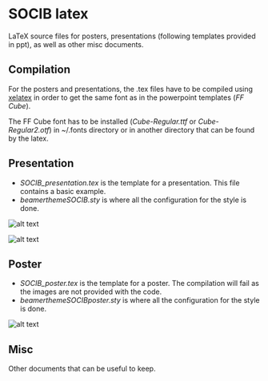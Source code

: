 # SOCIB latex
LaTeX source files for posters, presentations (following templates provided in ppt), as well as other misc documents.

## Compilation

For the posters and presentations, the .tex files have to be compiled using [xelatex](https://en.wikipedia.org/wiki/XeTeX) in order to get the same font as in the powerpoint templates (_FF Cube_). 

The FF Cube font has to be installed (_Cube-Regular.ttf_ or _Cube-Regular2.otf_) in ~/.fonts directory or in another directory that can be found by the latex.

## Presentation 

* _SOCIB_presentation.tex_ is the template for a presentation. This file contains a basic example.
* _beamerthemeSOCIB.sty_ is where all the configuration for the style is done.

![alt text](https://cloud.githubusercontent.com/assets/11868914/10455398/425959ba-71bb-11e5-9ef5-83f9681611ac.png "Title page for presentation")

![alt text](https://cloud.githubusercontent.com/assets/11868914/10455397/425896ba-71bb-11e5-8b42-7fc9fb2f923a.png "Example of slide in presentation")


## Poster

* _SOCIB_poster.tex_ is the template for a poster. The compilation will fail as the images are not provided with the code.
* _beamerthemeSOCIBposter.sty_ is where all the configuration for the style is done.

![alt text](https://cloud.githubusercontent.com/assets/11868914/10455396/42530038-71bb-11e5-9874-8c72c2d73f87.png "Template for an almost empty poster")

## Misc

Other documents that can be useful to keep.
